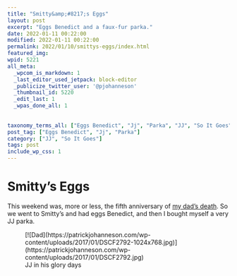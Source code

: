 ```yaml
---
title: "Smitty&amp;#8217;s Eggs"
layout: post
excerpt: "Eggs Benedict and a faux-fur parka."
date: 2022-01-11 00:22:00
modified: 2022-01-11 00:22:00
permalink: 2022/01/10/smittys-eggs/index.html
featured_img: 
wpid: 5221
all_meta: 
  _wpcom_is_markdown: 1
  _last_editor_used_jetpack: block-editor
  _publicize_twitter_user: '@pjohanneson'
  _thumbnail_id: 5220
  _edit_last: 1
  _wpas_done_all: 1
  
  
taxonomy_terms_all: ["Eggs Benedict", "Jj", "Parka", "JJ", "So It Goes"]
post_tag: ["Eggs Benedict", "Jj", "Parka"]
category: ["JJ", "So It Goes"]
tags: post
include_wp_css: 1
---
```


# Smitty&#8217;s Eggs

This weekend was, more or less, the fifth anniversary of [my dad’s death](https://patrickjohanneson.com/2017/01/11/my-fathers-obituary/). So we went to Smitty’s and had eggs Benedict, and then I bought myself a very JJ parka.

<figure class="wp-block-image size-large">[![Dad](https://patrickjohanneson.com/wp-content/uploads/2017/01/DSCF2792-1024x768.jpg)](https://patrickjohanneson.com/wp-content/uploads/2017/01/DSCF2792.jpg)<figcaption>JJ in his glory days</figcaption></figure>